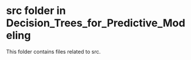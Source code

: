 # src folder in Decision_Trees_for_Predictive_Modeling 
This folder contains files related to src. 

